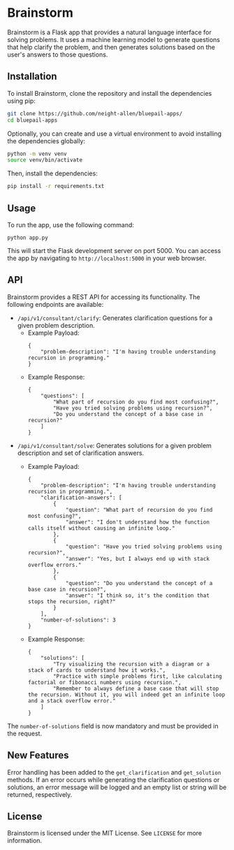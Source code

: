 # Brainstorm

Brainstorm is a Flask app that provides a natural language interface for solving problems. It uses a machine learning model to generate questions that help clarify the problem, and then generates solutions based on the user's answers to those questions.

## Installation

To install Brainstorm, clone the repository and install the dependencies using pip:

```bash
git clone https://github.com/neight-allen/bluepail-apps/
cd bluepail-apps
```

Optionally, you can create and use a virtual environment to avoid installing the dependencies globally:

```bash
python -m venv venv
source venv/bin/activate
```

Then, install the dependencies:

```bash
pip install -r requirements.txt
```

## Usage

To run the app, use the following command:

```
python app.py
```

This will start the Flask development server on port 5000. You can access the app by navigating to `http://localhost:5000` in your web browser.

## API

Brainstorm provides a REST API for accessing its functionality. The following endpoints are available:

- `/api/v1/consultant/clarify`: Generates clarification questions for a given problem description.
  - Example Payload:
    ```
    {
        "problem-description": "I'm having trouble understanding recursion in programming."
    }
    ```
  - Example Response:
    ```
    {
        "questions": [
            "What part of recursion do you find most confusing?",
            "Have you tried solving problems using recursion?",
            "Do you understand the concept of a base case in recursion?"
        ]
    }
    ```
- `/api/v1/consultant/solve`: Generates solutions for a given problem description and set of clarification answers.
  - Example Payload:
    ```
    {
        "problem-description": "I'm having trouble understanding recursion in programming.",
        "clarification-answers": [
            {
                "question": "What part of recursion do you find most confusing?",
                "answer": "I don't understand how the function calls itself without causing an infinite loop."
            },
            {
                "question": "Have you tried solving problems using recursion?",
                "answer": "Yes, but I always end up with stack overflow errors."
            },
            {
                "question": "Do you understand the concept of a base case in recursion?",
                "answer": "I think so, it's the condition that stops the recursion, right?"
            }
        ],
        "number-of-solutions": 3
    }
    ```
    
  - Example Response:
    ```
    {
        "solutions": [
            "Try visualizing the recursion with a diagram or a stack of cards to understand how it works.",
            "Practice with simple problems first, like calculating factorial or fibonacci numbers using recursion.",
            "Remember to always define a base case that will stop the recursion. Without it, you will indeed get an infinite loop and a stack overflow error."
        ]
    }
    ```

The `number-of-solutions` field is now mandatory and must be provided in the request.

## New Features

Error handling has been added to the `get_clarification` and `get_solution` methods. If an error occurs while generating the clarification questions or solutions, an error message will be logged and an empty list or string will be returned, respectively.

## License

Brainstorm is licensed under the MIT License. See `LICENSE` for more information.
